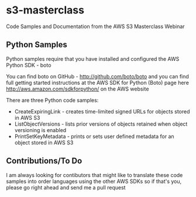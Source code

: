 s3-masterclass
==============

Code Samples and Documentation from the AWS S3 Masterclass Webinar

Python Samples
--------------
Python samples require that you have installed and configured the AWS Python SDK - boto

You can find boto on GitHub - http://github.com/boto/boto and you can find full getting started instructions at the AWS SDK for Python (Boto) page here http://aws.amazon.com/sdkforpython/ on the AWS website

There are three Python code samples:

* CreateExpiringLink - creates time-limited signed URLs for objects stored in AWS S3
* ListObjectVersions - lists prior versions of objects retained when object versioning is enabled
* PrintSetKeyMetadata - prints or sets user defined metadata for an object stored in AWS S3 

Contributions/To Do
-------------------

I am always looking for contibutors that might like to translate these code samples into order languages using the other AWS SDKs so if that's you, please go right ahead and send me a pull request